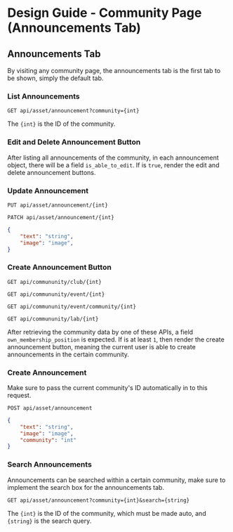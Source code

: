 # Design Guide - Community Page (Announcements Tab)

## Announcements Tab

By visiting any community page, the announcements tab is the first tab to be shown, simply the default tab.

### List Announcements

`GET api/asset/announcement?community={int}`

The `{int}` is the ID of the community.

### Edit and Delete Announcement Button

After listing all announcements of the community, in each announcement object, there will be a field `is_able_to_edit`. If is `true`, render the edit and delete announcement buttons.

### Update Announcement

`PUT api/asset/announcement/{int}`

`PATCH api/asset/announcement/{int}`

```json
{
    "text": "string",
    "image": "image",
}
```

### Create Announcement Button

`GET api/commununity/club/{int}`

`GET api/commununity/event/{int}`

`GET api/commununity/event/community/{int}`

`GET api/commununity/lab/{int}`

After retrieving the community data by one of these APIs, a field `own_membership_position` is expected. If is at least `1`, then render the create announcement button, meaning the current user is able to create announcements in the certain community.

### Create Announcement

Make sure to pass the current community's ID automatically in to this request.

`POST api/asset/announcement`

```json
{
    "text": "string",
    "image": "image",
    "community": "int"
}
```

### Search Announcements

Announcements can be searched within a certain community, make sure to implement the search box for the announcements tab.

`GET api/asset/announcement?community={int}&search={string}`

The `{int}` is the ID of the community, which must be made auto, and `{string}` is the search query.
